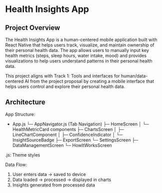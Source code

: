 # Health Insights App

## Project Overview
The Health Insights App is a human-centered mobile application built with React Native that helps users track, visualize, and maintain ownership of their personal health data. The app allows users to manually input key health metrics (steps, sleep hours, water intake, mood) and provides visualizations to help users understand patterns in their personal health data.

This project aligns with Track 1: Tools and interfaces for human/data-centered AI from the project proposal by creating a mobile interface that helps users control and explore their personal health data.

<!-- to run ...

npm i
npm start -->

## Architecture

App Structure:
- App.js 
  └─ AppNavigator.js (Tab Navigation)
     ├─ HomeScreen
     │  └─ HealthMetricCard components
     ├─ ChartsScreen
     │  ├─ LineChartComponent 
     │  ├─ ConfidenceIndicator
     │  └─ InsightSourceBadge
     ├─ ExportScreen
     └─ SettingsScreen
        ├─ DataManagementScreen
        └─ HowItWorksScreen

.js: Theme styles

Data Flow:
1. User enters data → saved to device
2. Data loaded → processed → displayed in charts
3. Insights generated from processed data
